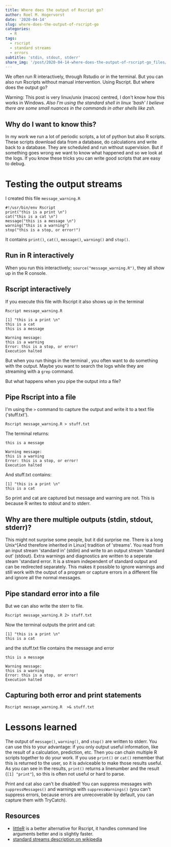 ```yaml
---
title: Where does the output of Rscript go?
author: Roel M. Hogervorst
date: '2020-04-14'
slug: where-does-the-output-of-rscript-go
categories:
  - R
tags:
  - rscript
  - standard streams
  - errors
subtitle: 'stdin, stdout, stderr'
share_img: '/post/2020-04-14-where-does-the-output-of-rscript-go_files/Rscript_example.png'
---
```


<!-- content  -->
We often run R interactively, through Rstudio or in the terminal. But you can also run Rscripts without manual intervention. Using Rscript. But where does the output go?

Warning: This post is very linux/unix (macos) centred, I don't know how this works in Windows.
*Also I'm using the standard shell in linux 'bash' I believe there are some small nuances in the commands in other shells like zsh.* 

## Why do I want to know this?
In my work we run a lot of periodic scripts, a lot of python but also R scripts. These scripts download data from a database, do calculations and write back to a database. 
They are scheduled and run without supervision. But if something goes wrong we want to know what happened and so we look at the logs. If you know these tricks you can write good scripts that are easy to debug. 

# Testing the output streams
I created this file `message_warning.R`

```
#!/usr/bin/env Rscript
print("this is a print \n")
cat("this is a cat \n")
message("this is a message \n")
warning("this is a warning")
stop("this is a stop, or error!")
```

It contains `print()`, `cat()`, `message()`, `warning()` and `stop()`.

## Run in R interactively
When you run this interactively; `source("message_warning.R")`, they all show up in the R console.


## Rscript interactively
If you execute this file with Rscript it also shows up in the terminal

`Rscript message_warning.R`

```
[1] "this is a print \n"
this is a cat
this is a message

Warning message:
this is a warning
Error: this is a stop, or error!
Execution halted
```

But when you run things in the terminal , you often want to do something with the output. 
Maybe you want to search the logs while they are streaming with a `grep` command. 

But what happens when you pipe the output into a file?

## Pipe Rscript into a file
I'm using the `>` command to capture the output and write it to a text file ('stuff.txt').

`Rscript message_warning.R > stuff.txt`

The terminal returns:

```
this is a message

Warning message:
this is a warning
Error: this is a stop, or error!
Execution halted
```
And stuff.txt contains:
```
[1] "this is a print \n"
this is a cat 
```
So print and cat are captured but message and warning are not.
This is because R writes to stdout and to stderr. 

## Why are there multiple outputs (stdin, stdout, stderr)?
This might not surprise some people, but it did surprise me. There is a long Unix^[And therefore inherited in Linux] tradition of 'streams'. You read from an input stream 'standard in' (stdin) and write to an output stream 'standard out' (stdout). Extra warnings and diagnostics are written to a seperate steam 'standard error. It is a stream independent of standard output and can be redirected separately. This makes it possible to ignore warnings and still work with the output of a program or capture errors in a different file and ignore all the normal messages. 

## Pipe standard error into a file
But we can also write the sterr to file.

`Rscript message_warning.R 2> stuff.txt`  

Now the terminal outputs the print and cat:
```
[1] "this is a print \n"
this is a cat
```
and the stuff.txt file contains the message and error

```
this is a message 

Warning message:
this is a warning 
Error: this is a stop, or error!
Execution halted
```

## Capturing both error and print statements

`Rscript message_warning.R  >& stuff.txt`

# Lessons learned
The output of `message()`, `warning()`, and `stop()` are written to stderr. You can use this to your advantage: if you only output useful information, like the result of a calculation, prediction, etc. Then you can chain multiple R scripts together to do your work. 
If you use `print()` or `cat()` remember that this is returned to the user, so it is adviceable to make those results useful. As you can see in the results, `print()` returns a linenumber and the result (`[1] "print"`), so this is often not useful or hard to parse. 

Print and cat also can't be disabled! You can suppress messages with `suppressMessages()` and warnings with `suppressWarnings()` (you can't suppress errors, because errors are unrecoverable by default, you can capture them with TryCatch).


## Resources
- [littleR](http://dirk.eddelbuettel.com/code/littler.html) is a better alternative for Rscript, it handles command line arguments better and is slightly faster. 
- [standard streams description on wikipedia](https://en.wikipedia.org/wiki/Standard_streams)
